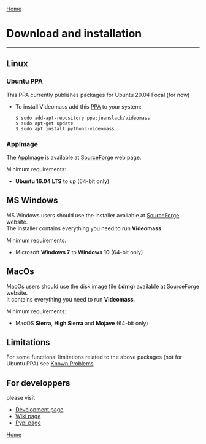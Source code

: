 [Home](index.md)

# Download and installation
--------------

## Linux

### Ubuntu PPA
This PPA currently publishes packages for Ubuntu 20.04 Focal (for now)   

- To install Videomass add this [PPA](https://launchpad.net/~jeanslack/+archive/ubuntu/videomass) 
to your system:   

    `$ sudo add-apt-repository ppa:jeanslack/videomass`   
    `$ sudo apt-get update`   
    `$ sudo apt install python3-videomass` 

### AppImage
The [AppImage](https://appimage.org/) is available at [SourceForge](https://sourceforge.net/projects/videomass2/files/)
web page.   

Minimum requirements:   
- **Ubuntu 16.04 LTS** to up (64-bit only)

## MS Windows
MS Windows users should use the installer available at [SourceForge](https://sourceforge.net/projects/videomass2/files/) website.   
The installer contains everything you need to run **Videomass**. 

Minimum requirements:
- Microsoft **Windows 7** to **Windows 10** (64-bit only)

## MacOs
MacOs users should use the disk image file (.**dmg**) available at [SourceForge](https://sourceforge.net/projects/videomass2/files/) website.   
It contains everything you need to run **Videomass**.

Minimum requirements:
- MacOS **Sierra**, **High Sierra** and **Mojave** (64-bit only)

## Limitations 
For some functional limitations related to the above packages (not for Ubuntu 
PPA) see [Known Problems](https://jeanslack.github.io/Videomass/known_problems.html).   

## For developpers
please visit
- [Development page](https://github.com/jeanslack/Videomass)   
- [Wiki page](https://github.com/jeanslack/Videomass/wiki)   
- [Pypi page](https://pypi.org/project/videomass/)

[Home](index.md)

